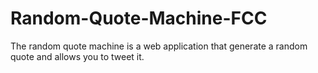 # Random-Quote-Machine-FCC
The random quote machine is a web application that generate a random quote and allows you to tweet it.  
